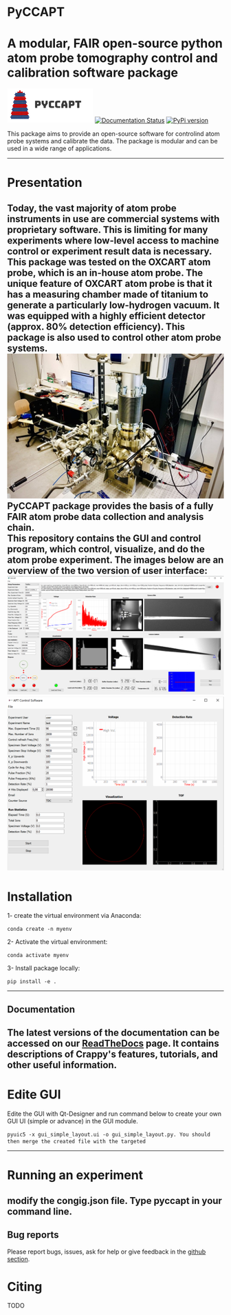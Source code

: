 # PyCCAPT 
# A modular, FAIR open-source python atom probe tomography control and calibration software package
![plot](pyccapt/files/logo.png)
[![Documentation Status](https://readthedocs.org/projects/crappy/badge/?version=latest)](https://crappy.readthedocs.io/en/latest/?badge=latest)
[![PyPi version](https://badgen.net/pypi/v/crappy/)](https://pypi.org/project/crappy)

This package aims to provide an open-source software for controlind atom probe systems and calibrate 
the data. The package is modular and can be used in a wide range of applications.

----------
# Presentation

Today, the vast majority of atom probe instruments in use are commercial systems with proprietary software. 
This is limiting for many experiments where low-level access to machine control or experiment result data is necessary.
This package was tested on the OXCART atom probe, which is an in-house atom probe. 
The unique feature of OXCART atom probe is that it has a measuring chamber made of titanium to generate a particularly low-hydrogen vacuum.
It was equipped with a highly efficient detector (approx. 80% detection efficiency). This package is also used to control
other atom probe systems.
![plot](pyccapt/files/oxcart.png)
PyCCAPT package provides the basis of a fully FAIR atom probe data collection and analysis chain.  
This repository contains the GUI and control program, which control, visualize, and do the atom probe experiment.
The images below are an overview of the two version of user interface:
![plot](pyccapt/files/oxcart_gui.png)
![plot](pyccapt/files/physic_gui.png)
 ---------------------
#  Installation
1- create the virtual environment via Anaconda:
    
    conda create -n myenv 

2- Activate the virtual environment:

    conda activate myenv

3- Install package locally:
    
    pip install -e .
--------------
Documentation
-------------

The latest versions of the documentation can be accessed on our
[ReadTheDocs](https://crappy.readthedocs.io/) page. It contains descriptions of
Crappy's features, tutorials, and other useful information.
--------------------

# Edite GUI 

Edite the GUI with Qt-Designer and run command below to create your own GUI
UI (simple or advance) in the GUI module. 

    pyuic5 -x gui_simple_layout.ui -o gui_simple_layout.py. You should then merge the created file with the targeted 
---------------------
# Running an experiment

modify the congig.json file. Type pyccapt in your command line.
------------------
Bug reports
-----------

Please report bugs, issues, ask for help or give feedback in the [github section](https://github.com/mmonajem/pyccapt/issues).

# Citing 
TODO

